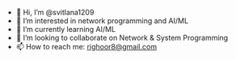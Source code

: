 - 👋 Hi, I’m @svitlana1209
- 👀 I’m interested in network programming and AI/ML
- 🌱 I’m currently learning AI/ML
- 💞️ I’m looking to collaborate on Network & System Programming
- 📫 How to reach me: righoor8@gmail.com

<!---
svitlana1209/svitlana1209 is a ✨ special ✨ repository because its `README.md` (this file) appears on your GitHub profile.
You can click the Preview link to take a look at your changes.
--->
